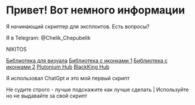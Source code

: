 # Привет! Вот немного информации

Я начинающий скриптер для эксплоитов. Есть вопросы? 

Я в Telegram: @Chelik_Chepubelik

NIKITOS

[Библиотека для визуала](https://github.com/ActualMasterOogway/Fluent-Renewed/)
[Библиотека с иконками 1](https://lucide.dev/icons/)
[Библиотека с иконками 2](https://phosphoricons.com/)
[Plutonium Hub](https://github.com/PawsThePaw)
[BlackKing Hub](https://github.com/KINGHUB01)

Я использовал ChatGpt и это мой первый скрипт

Не судите строго - лучше подскажите как лучше сделать | Используйте но не выдавайте за свой скрипт

